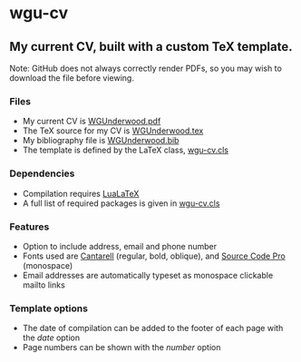 # wgu-cv

## My current CV, built with a custom TeX template.

Note: GitHub does not always correctly render PDFs,
so you may wish to download the file before viewing.

### Files
- My current CV is [WGUnderwood.pdf]
- The TeX source for my CV is [WGUnderwood.tex]
- My bibliography file is [WGUnderwood.bib]
- The template is defined by the LaTeX class, [wgu-cv.cls]

### Dependencies
- Compilation requires [LuaLaTeX]
- A full list of required packages is given in [wgu-cv.cls]

### Features
- Option to include address, email and phone number
- Fonts used are [Cantarell] (regular, bold, oblique), and [Source Code Pro] (monospace)
- Email addresses are automatically typeset as monospace clickable mailto links

### Template options
- The date of compilation can be added to the footer of each page with the *date* option
- Page numbers can be shown with the *number* option

[WGUnderwood.pdf]: ./WGUnderwood.pdf
[WGUnderwood.tex]: ./WGUnderwood.tex
[WGUnderwood.bib]: ./WGUnderwood.bib
[wgu-cv.cls]: ./wgu-cv.cls
[LuaLaTeX]: http://www.luatex.org
[Cantarell]: https://ctan.org/pkg/cantarell
[Source Code Pro]: https://ctan.org/tex-archive/fonts/sourcecodepro
